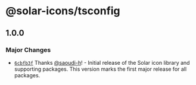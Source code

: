 # @solar-icons/tsconfig

## 1.0.0

### Major Changes

- [`6cbfb3f`](https://github.com/saoudi-h/solar-icons/commit/6cbfb3ffc2d773414f0fbde6f2518138c643d4df) Thanks [@saoudi-h](https://github.com/saoudi-h)! - Initial release of the Solar icon library and supporting packages. This version marks the first major release for all packages.
